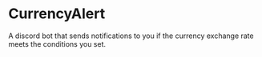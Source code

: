 # CurrencyAlert
A discord bot that sends notifications to you if the currency exchange rate meets the conditions you set.
